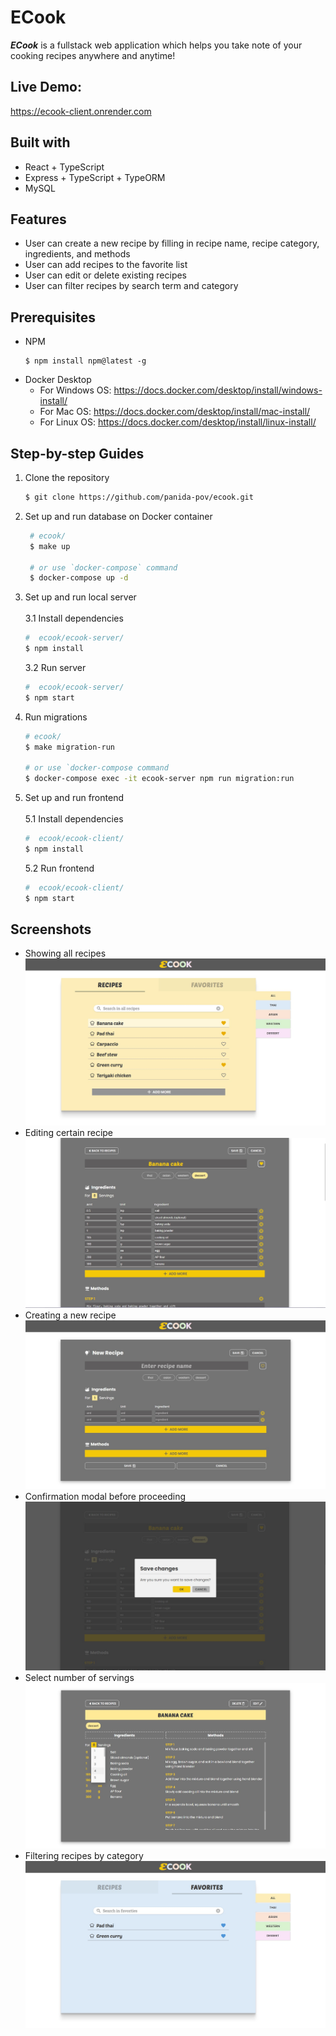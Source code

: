 # ECook
***ECook*** is a fullstack web application which helps you take note of your cooking recipes anywhere and anytime!

## Live Demo: 
https://ecook-client.onrender.com

## Built with
* React + TypeScript
* Express + TypeScript + TypeORM
* MySQL

## Features
* User can create a new recipe by filling in recipe name, recipe category, ingredients, and methods
* User can add recipes to the favorite list
* User can edit or delete existing recipes
* User can filter recipes by search term and category
  
## Prerequisites
* NPM
  ```
  $ npm install npm@latest -g
  ```
* Docker Desktop
    * For Windows OS: https://docs.docker.com/desktop/install/windows-install/
    * For Mac OS: https://docs.docker.com/desktop/install/mac-install/
    * For Linux OS: https://docs.docker.com/desktop/install/linux-install/
      
## Step-by-step Guides
1. Clone the repository
    ```bash
    $ git clone https://github.com/panida-pov/ecook.git
    ```
    
2. Set up and run database on Docker container
   ```bash
    # ecook/
    $ make up
   
    # or use `docker-compose` command
    $ docker-compose up -d
    ```
3. Set up and run local server
   <br />
   <br />
   3.1 Install dependencies
      ```bash
      #  ecook/ecook-server/
      $ npm install
      ```
    3.2 Run server
      ```bash
      #  ecook/ecook-server/
      $ npm start
      ```
      
5. Run migrations
   ```bash
   # ecook/
   $ make migration-run

   # or use `docker-compose command
   $ docker-compose exec -it ecook-server npm run migration:run
   ```
   
6. Set up and run frontend
   <br />
   <br />
   5.1 Install dependencies
    ```bash
    #  ecook/ecook-client/
    $ npm install
    ```
    
    5.2 Run frontend
    ```bash
    #  ecook/ecook-client/
    $ npm start
    ```

## Screenshots
* Showing all recipes
  ![all recipes](https://github.com/panida-pov/ecook/blob/main/screenshots/all_recipes.jpg?raw=true)
* Editing certain recipe
  ![edit recipe](https://github.com/panida-pov/ecook/blob/main/screenshots/edit_recipe.jpg?raw=true)
* Creating a new recipe
  ![create new recipe](https://github.com/panida-pov/ecook/blob/main/screenshots/new_recipe.jpg?raw=true)
* Confirmation modal before proceeding
  ![confirm modal](https://github.com/panida-pov/ecook/blob/main/screenshots/sample_modal.jpg?raw=true)
* Select number of servings
  ![select servings](https://github.com/panida-pov/ecook/blob/main/screenshots/select_servings.jpg?raw=true)
* Filtering recipes by category
  ![filter recipes](https://github.com/panida-pov/ecook/blob/main/screenshots/thai_recipes.jpg?raw=true)
